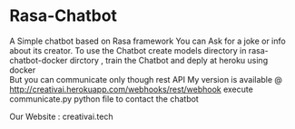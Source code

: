 # Rasa-Chatbot
A Simple chatbot based on Rasa framework
You can Ask for a joke  or info about its creator.
To use the Chatbot create models directory in rasa-chatbot-docker dirctory , train the Chatbot and deply at heroku using docker  
But you can communicate only though rest API 
My version is available @ http://creativai.herokuapp.com/webhooks/rest/webhook
execute communicate.py python file to contact the chatbot 


Our Website : creativai.tech 
